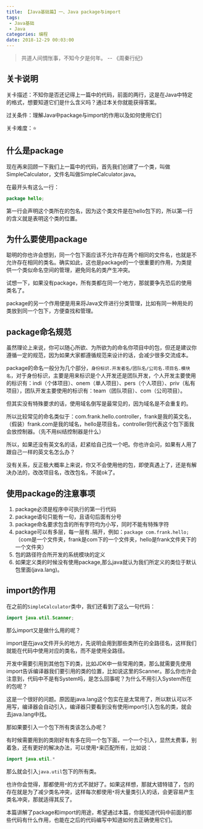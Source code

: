 ```yaml
---
title: 【Java基础篇】一、Java package与import
tags: 
 - Java基础
 - Java
categories: 编程
date: 2018-12-29 00:03:00
---
```


> 共道人间惆怅事，不知今夕是何年。  -- 《周秦行纪》

## 关卡说明

关卡描述：不知你是否还记得上一篇中的代码，前面的两行，这是在Java中特定的格式，想要知道它们是什么含义吗？通过本关你就能获得答案。

过关条件：理解Java中package与import的作用以及如何使用它们

关卡难度：⭐️

## 什么是package

现在再来回顾一下我们上一篇中的代码，首先我们创建了一个类，叫做SimpleCalculator，文件名叫做SimpleCalculator.java。

在最开头有这么一行：

```java
package hello;
```

第一行会声明这个类所在的包名，因为这个类文件是在hello包下的，所以第一行的含义就是表明这个类的位置。

## 为什么要使用package

聪明的你也许会想到，同一个包下面应该不允许存在两个相同的文件名，也就是不允许存在相同的类名。确实如此，这也是package的一个很重要的作用，为类提供一个类似命名空间的管理，避免同名的类产生冲突。

试想一下，如果没有package，所有类都在同一个地方，那就要争先恐后的使用类名了。

package的另一个作用便是用来将Java文件进行分类管理，比如有同一种用处的类放到同一个包下，方便查找和管理。

## package命名规范

虽然理论上来说，你可以随心所欲、为所欲为的命名你项目中的包，但还是建议你遵循一定的规范，因为如果大家都遵循规范来设计的话，会减少很多交流成本。

package的命名一般分为几个部分，`身份标识.开发者名/团队名/公司名.项目名.模块名`，对于身份标识，主要是用来标识是个人开发还是团队开发，个人开发主要使用的标识有：indi（个体项目）、onem（单人项目）、pers（个人项目）、priv（私有项目），团队开发主要使用的标识有：team（团队项目）、com（公司项目）。

但其实没有特殊要求的话，使用域名倒写是最常见的，因为域名是不会重复的。

所以比较常见的命名类似于：com.frank.hello.controller，frank是我的英文名，（假装）frank.com是我的域名，hello是项目名，controller则代表这个包下面我会放控制器。（先不用纠结控制器是什么）

所以，如果还没有英文名的话，赶紧给自己找一个吧。你也许会问，如果有人用了跟自己一样的英文名怎么办？

没有关系，反正极大概率上来说，你又不会使用他的包，即使真遇上了，还是有解决办法的，改改项目名，改改包名，不就ok了。

## 使用package的注意事项

1. package必须是程序中可执行的第一行代码
2. package语句只能有一句，且语句后面有分号
3. package命名要求包含的所有字符均为小写，同时不能有特殊字符
4. package可以有多层，每一层有`.`隔开，例如：`package com.frank.hello;`（com是一个文件夹，frank是com下的一个文件夹，hello是frank文件夹下的一个文件夹）
5. 包的路径符合所开发的系统模块的定义
6. 如果定义类的时候没有使用package,那么java就认为我们所定义的类位于默认包里面(java.lang)。

## import的作用

在之前的`SimpleCalculator`类中，我们还看到了这么一句代码：

```java
import java.util.Scanner;
```

那么import又是做什么用的呢？

import是在java文件开头的地方，先说明会用到那些类所在的全路径名，这样我们就能在代码中使用对应的类名，而不是使用全路径。

开发中需要引用到其他包下的类，比如JDK中一些常用的类，那么就需要先使用import告诉编译器我们要引用的类的位置，比如说这里的Scanner。那么你也许会注意到，代码中不是有System吗，是怎么回事呢？为什么不用引入System所在的包呢？

这是一个很好的问题。原因是java.lang这个包实在是太常用了，所以默认可以不用写，编译器会自动引入，编译器只要看到没有使用import引入包名的类，就会去java.lang中找。

那如果要引入一个包下所有类该怎么办呢？

有时候需要用到的类刚好有有多在同一个包下面，一个一个引入，显然太费事，别着急，还有更好的解决办法，可以使用`*`来匹配所有，比如说：

```java
import java.util.*
```

那么就会引入`java.util`包下的所有类。

也许你会觉得，那都使用`*`的方式不就好了。如果这样想，那就大错特错了，包的存在就是为了减少类名冲突，这样每次都使用`*`将大量类引入的话，会更容易产生类名冲突，那就适得其反了。

本篇讲解了package和import的用途，希望通过本篇，你能知道代码中前面的那些代码有什么作用，也能在之后的代码编写中知道如何去正确使用它们。